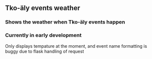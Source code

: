 ## Tko-äly events weather
### Shows the weather when Tko-äly events happen  
### Currently in early development  
Only displays tempature at the moment, and event name formatting is buggy due to flask handling of request
